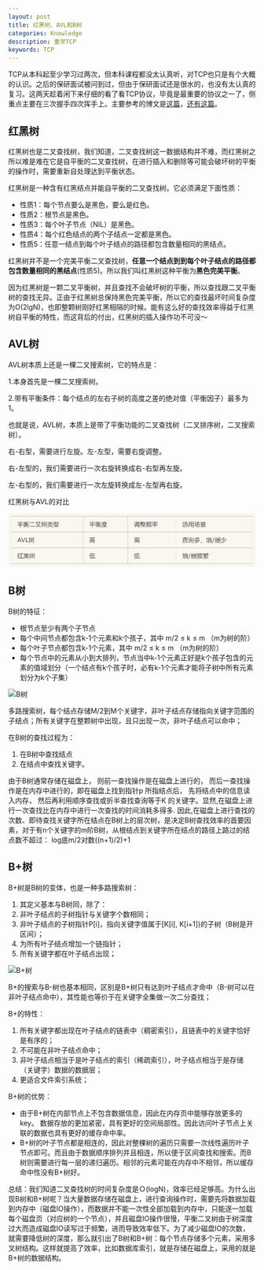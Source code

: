 ```yaml
---
layout: post
title: 红黑树、AVL和B树
categories: Knowledge
description: 重学TCP
keywords: TCP
---
```


TCP从本科起至少学习过两次，但本科课程都没太认真听，对TCP也只是有个大概的认识。之后的保研面试被问到过，但由于保研面试还是很水的，也没有太认真的复习。这两天趁着闲下来仔细的看了看TCP协议，毕竟是最重要的协议之一了，侧重点主要在三次握手四次挥手上。主要参考的博文是[这篇](https://blog.csdn.net/qq_38950316/article/details/81087809)，[还有这篇](https://blog.csdn.net/jtracydy/article/details/52366461)。

## 红黑树

红黑树也是二叉查找树，我们知道，二叉查找树这一数据结构并不难，而红黑树之所以难是难在它是自平衡的二叉查找树，在进行插入和删除等可能会破坏树的平衡的操作时，需要重新自处理达到平衡状态。

红黑树是一种含有红黑结点并能自平衡的二叉查找树。它必须满足下面性质：
* 性质1：每个节点要么是黑色，要么是红色。
* 性质2：根节点是黑色。
* 性质3：每个叶子节点（NIL）是黑色。
* 性质4：每个红色结点的两个子结点一定都是黑色。
* 性质5：任意一结点到每个叶子结点的路径都包含数量相同的黑结点。

红黑树并不是一个完美平衡二叉查找树，**任意一个结点到到每个叶子结点的路径都包含数量相同的黑结点**(性质5)。所以我们叫红黑树这种平衡为**黑色完美平衡**。

因为红黑树是一颗二叉平衡树，并且查找不会破坏树的平衡，所以查找跟二叉平衡树的查找无异。正由于红黑树总保持黑色完美平衡，所以它的查找最坏时间复杂度为O(2lgN)，也即整颗树刚好红黑相隔的时候。能有这么好的查找效率得益于红黑树自平衡的特性，而这背后的付出，红黑树的插入操作功不可没～

## AVL树

AVL树本质上还是一棵二叉搜索树，它的特点是：

1.本身首先是一棵二叉搜索树。

2.带有平衡条件：每个结点的左右子树的高度之差的绝对值（平衡因子）最多为1。

也就是说，AVL树，本质上是带了平衡功能的二叉查找树（二叉排序树，二叉搜索树）。

右-右型，需要进行左旋。左-左型，需要右旋调整。

右-左型的，我们需要进行一次右旋转换成右-右型再左旋。

左-右型的，我们需要进行一次左旋转换成左-左型再右旋。

红黑树与AVL的对比

![性能对比](/images/posts/knowledge/tree/redComAVL.PNG)

## B树

B树的特征：
* 根节点至少有两个子节点
* 每个中间节点都包含k-1个元素和k个孩子，其中 m/2 ≤ k ≤ m （m为树的阶）
* 每个叶子节点都包含k-1个元素，其中 m/2 ≤ k ≤ m （m为树的阶）
* 每个节点中的元素从小到大排列，节点当中k-1个元素正好是k个孩子包含的元素的值域划分（一个结点有k个孩子时，必有k-1个元素才能将子树中所有元素划分为k个子集）

![B树](/images/posts/knowledge/tree/B树.jpg)

多路搜索树，每个结点存储M/2到M个关键字，非叶子结点存储指向关键字范围的子结点；所有关键字在整颗树中出现，且只出现一次，非叶子结点可以命中；

在B树的查找过程为：
1. 在B树中查找结点
2. 在结点中查找关键字。

由于B树通常存储在磁盘上， 则前一查找操作是在磁盘上进行的， 而后一查找操作是在内存中进行的，即在磁盘上找到指针p 所指结点后， 先将结点中的信息读入内存， 然后再利用顺序查找或折半查找查询等于K 的关键字。显然,在磁盘上进行一次查找比在内存中进行一次查找的时间消耗多得多. 因此,在磁盘上进行查找的次数、即待查找关键字所在结点在B树上的层次树，是决定B树查找效率的首要因素，对于有n个关键字的m阶B树，从根结点到关键字所在结点的路径上路过的结点数不超过： log底m/2对数((n+1)/2)+1

## B+树

B+树是B树的变体，也是一种多路搜索树：
1. 其定义基本与B树同，除了：
2. 非叶子结点的子树指针与关键字个数相同；
3. 非叶子结点的子树指针P[i]，指向关键字值属于[K[i], K[i+1])的子树（B树是开区间）；
4. 为所有叶子结点增加一个链指针；
5. 所有关键字都在叶子结点出现；

![B+树](/images/posts/knowledge/tree/B+树.jpg)

B+的搜索与B-树也基本相同，区别是B+树只有达到叶子结点才命中（B-树可以在非叶子结点命中），其性能也等价于在关键字全集做一次二分查找；

B+的特性：
1. 所有关键字都出现在叶子结点的链表中（稠密索引），且链表中的关键字恰好是有序的；
2. 不可能在非叶子结点命中；
3. 非叶子结点相当于是叶子结点的索引（稀疏索引），叶子结点相当于是存储（关键字）数据的数据层；
4. 更适合文件索引系统；

B+树的优势：
* 由于B+树在内部节点上不包含数据信息，因此在内存页中能够存放更多的key。 数据存放的更加紧密，具有更好的空间局部性。因此访问叶子节点上关联的数据也具有更好的缓存命中率。
* B+树的叶子节点都是相连的，因此对整棵树的遍历只需要一次线性遍历叶子节点即可。而且由于数据顺序排列并且相连，所以便于区间查找和搜索。而B树则需要进行每一层的递归遍历。相邻的元素可能在内存中不相邻，所以缓存命中性没有B+树好。

总结：我们知道二叉查找树的时间复杂度是Ｏ(logN)，效率已经足够高。为什么出现B树和B+树呢？当大量数据存储在磁盘上，进行查询操作时，需要先将数据加载到内存中（磁盘IO操作），而数据并不能一次性全部加载到内存中，只能逐一加载每个磁盘页（对应树的一个节点），并且磁盘IO操作很慢，平衡二叉树由于树深度过大而造成磁盘IO读写过于频繁，进而导致效率低下。为了减少磁盘IO的次数，就需要降低树的深度，那么就引出了B树和B+树：每个节点存储多个元素，采用多叉树结构。这样就提高了效率，比如数据库索引，就是存储在磁盘上，采用的就是B+树的数据结构。
